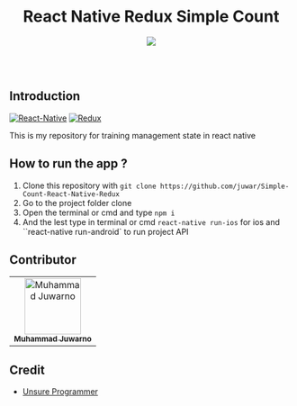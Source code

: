 <h1 align='center'>React Native Redux Simple Count</h1>

<p align='center'>
  <img src='https://miro.medium.com/max/1838/1*-B6I9Z__mLkkiSShRLR4iQ.png' />
  </a>
</p>

<br>
<br>

## Introduction
[![React-Native](https://img.shields.io/badge/React-Native%0.60.3-green.svg?style=rounded-square)](https://facebook.github.io/react-native/)
[![Redux](https://img.shields.io/badge/Redux-16.8.6-blue.svg?style=rounded-square)](https://redux.js.org/)

This is my repository for training management state in react native

## How to run the app ?
1. Clone this repository with `git clone https://github.com/juwar/Simple-Count-React-Native-Redux`
2. Go to the project folder clone
3. Open the terminal or cmd and type `npm i`
4. And the lest type in terminal or cmd `react-native run-ios` for ios and ``react-native run-android` to run project API

## Contributor
<table>
  <tr>
    <td align="center"><a href="https://github.com/juwar"><img src="https://avatars3.githubusercontent.com/u/50343114?s=400&v=4" width="100px;" alt="Muhammad Juwarno"/><br /><sub><b>Muhammad Juwarno</b></sub></a><br />
  </tr>
</table>

## Credit
* [Unsure Programmer](https://www.youtube.com/watch?v=KcC8KZ_Ga2M&t=325s)